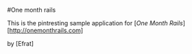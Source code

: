 #One month rails

This is the pintresting sample application for
[*One Month Rails*][http://onemonthrails.com]

by [Efrat]
